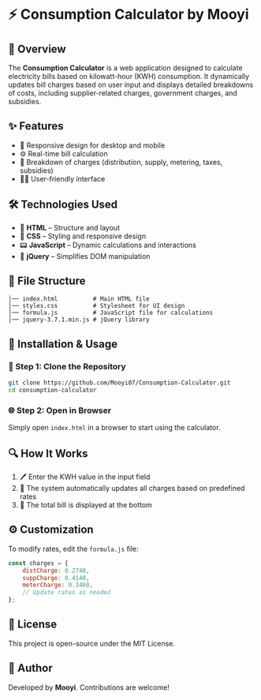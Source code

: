 
# ⚡ Consumption Calculator by Mooyi

## 🧾 Overview  
The **Consumption Calculator** is a web application designed to calculate electricity bills based on kilowatt-hour (KWH) consumption. It dynamically updates bill charges based on user input and displays detailed breakdowns of costs, including supplier-related charges, government charges, and subsidies.

## ✨ Features
- 📱 Responsive design for desktop and mobile  
- ⚙️ Real-time bill calculation  
- 🧮 Breakdown of charges (distribution, supply, metering, taxes, subsidies)  
- 🧑‍💻 User-friendly interface

## 🛠️ Technologies Used
- 🧱 **HTML** – Structure and layout  
- 🎨 **CSS** – Styling and responsive design  
- 📟 **JavaScript** – Dynamic calculations and interactions  
- 🔧 **jQuery** – Simplifies DOM manipulation

## 📁 File Structure
```
│── index.html          # Main HTML file
│── styles.css          # Stylesheet for UI design
│── formula.js          # JavaScript file for calculations
│── jquery-3.7.1.min.js # jQuery library
```

## 🚀 Installation & Usage

### 🧬 Step 1: Clone the Repository
```sh
git clone https://github.com/Mooyi07/Consumption-Calculator.git
cd consumption-calculator
```

### 🌐 Step 2: Open in Browser  
Simply open `index.html` in a browser to start using the calculator.

## 🔍 How It Works
1. 🖊️ Enter the KWH value in the input field  
2. 🔄 The system automatically updates all charges based on predefined rates  
3. 💸 The total bill is displayed at the bottom

## ⚙️ Customization
To modify rates, edit the `formula.js` file:
```js
const charges = {
    distCharge: 0.2748,
    suppCharge: 0.4140,
    meterCharge: 0.3460,
    // Update rates as needed
};
```

## 📜 License  
This project is open-source under the MIT License.

## 👤 Author  
Developed by **Mooyi**. Contributions are welcome!
